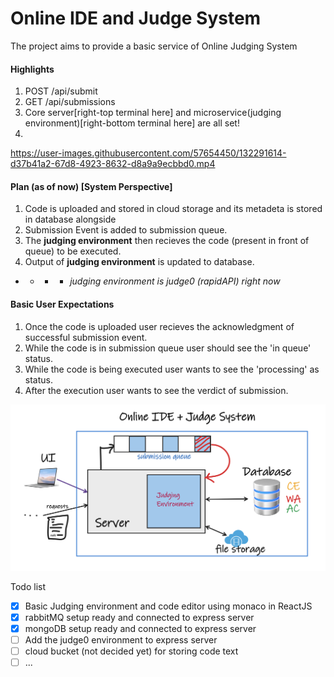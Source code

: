 # Online IDE and Judge System

The project aims to provide a basic service of Online Judging System

#### Highlights
1. POST /api/submit
2. GET /api/submissions
3. Core server[right-top terminal here] and microservice(judging environment)[right-bottom terminal here] are all set!
4. 

https://user-images.githubusercontent.com/57654450/132291614-d37b41a2-67d8-4923-8632-d8a9a9ecbbd0.mp4





#### Plan (as of now) [System Perspective]
1. Code is uploaded and stored in cloud storage and its metadeta is stored in database alongside
2. Submission Event is added to submission queue.
3. The **judging environment** then recieves the code (present in front of queue) to be executed.
4. Output of **judging environment** is updated to database.
  - * - * _judging environment is judge0 (rapidAPI) right now_

#### Basic User Expectations
1. Once the code is uploaded user recieves the acknowledgment of successful submission event.
2. While the code is in submission queue user should see the 'in queue' status.
3. While the code is being executed user wants to see the 'processing' as status.
4. After the execution user wants to see the verdict of submission.


![](/plan.png)


Todo list
- [x] Basic Judging environment and code editor using monaco in ReactJS
- [x] rabbitMQ setup ready and connected to express server
- [x] mongoDB setup ready and connected to express server
- [ ] Add the judge0 environment to express server
- [ ] cloud bucket (not decided yet) for storing code text
- [ ] ...
